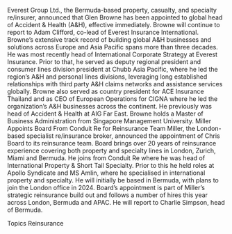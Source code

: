 Everest Group Ltd., the Bermuda-based property, casualty, and specialty re/insurer, announced that Glen Browne has been appointed to global head of Accident & Health (A&H), effective immediately. Browne will continue to report to Adam Clifford, co-lead of Everest Insurance International.
Browne’s extensive track record of building global A&H businesses and solutions across Europe and Asia Pacific spans more than three decades. He was most recently head of International Corporate Strategy at Everest Insurance. Prior to that, he served as deputy regional president and consumer lines division president at Chubb Asia Pacific, where he led the region’s A&H and personal lines divisions, leveraging long established relationships with third party A&H claims networks and assistance services globally.
Browne also served as country president for ACE Insurance Thailand and as CEO of European Operations for CIGNA where he led the organization’s A&H businesses across the continent. He previously was head of Accident & Health at AIG Far East. Browne holds a Master of Business Administration from Singapore Management University.
Miller Appoints Board From Conduit Re for Reinsurance Team
Miller, the London-based specialist re/insurance broker, announced the appointment of Chris Board to its reinsurance team.
Board brings over 20 years of reinsurance experience covering both property and specialty lines in London, Zurich, Miami and Bermuda. He joins from Conduit Re where he was head of International Property & Short Tail Specialty. Prior to this he held roles at Apollo Syndicate and MS Amlin, where he specialised in international property and specialty. He will initially be based in Bermuda, with plans to join the London office in 2024.
Board’s appointment is part of Miller’s strategic reinsurance build out and follows a number of hires this year across London, Bermuda and APAC. He will report to Charlie Simpson, head of Bermuda.

Topics
Reinsurance
